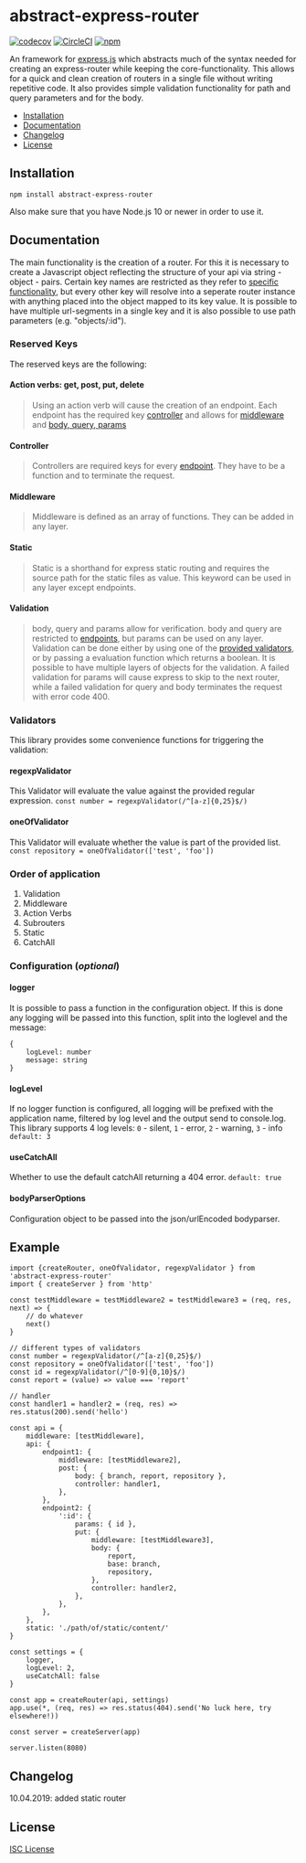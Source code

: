 # abstract-express-router

[![codecov](https://codecov.io/gh/fochlac/abstract-express-router/branch/master/graph/badge.svg)](https://codecov.io/gh/fochlac/abstract-express-router) [![CircleCI](https://circleci.com/gh/fochlac/abstract-express-router.svg?style=svg)](https://circleci.com/gh/fochlac/abstract-express-router) [![npm](https://img.shields.io/npm/v/abstract-express-router.svg?style=svg)](https://www.npmjs.com/package/abstract-express-router)

An framework for [express.js](https://github.com/visionmedia/express) which abstracts much of the syntax needed for creating an express-router while keeping the core-functionality. This allows for a quick and clean creation of routers in a single file without writing repetitive code. It also provides simple validation functionality for path and query parameters and for the body.

-   [Installation](#installation)
-   [Documentation](#documentation)
-   [Changelog](#changelog)
-   [License](#license)

## Installation

```
npm install abstract-express-router
```

Also make sure that you have Node.js 10 or newer in order to use it.

## Documentation

The main functionality is the creation of a router. For this it is necessary to create a Javascript object reflecting the structure of your api via string - object - pairs. Certain key names are restricted as they refer to [specific functionality](#reserved-key), but every other key will resolve into a seperate router instance with anything placed into the object mapped to its key value. It is possible to have multiple url-segments in a single key and it is also possible to use path parameters (e.g. "objects/:id").

### Reserved Keys

The reserved keys are the following:

#### Action verbs: get, post, put, delete

> Using an action verb will cause the creation of an endpoint. Each endpoint has the required key [controller](#controller) and allows for [middleware](#middleware) and [body, query, params](#validation)

#### Controller

> Controllers are required keys for every [endpoint](#action-verbs-get-post-put-delete). They have to be a function and to terminate the request.

#### Middleware

> Middleware is defined as an array of functions. They can be added in any layer.

#### Static

> Static is a shorthand for express static routing and requires the source path for the static files as value. This keyword can be used in any layer except endpoints.

#### Validation

> body, query and params allow for verification. body and query are restricted to [endpoints](#action-verbs-get-post-put-delete), but params can be used on any layer. Validation can be done either by using one of the [provided validators](#validators), or by passing a evaluation function which returns a boolean. It is possible to have multiple layers of objects for the validation. A failed validation for params will cause express to skip to the next router, while a failed validation for query and body terminates the request with error code 400.

### Validators

This library provides some convenience functions for triggering the validation:

#### regexpValidator

This Validator will evaluate the value against the provided regular expression.
`const number = regexpValidator(/^[a-z]{0,25}$/)`

#### oneOfValidator

This Validator will evaluate whether the value is part of the provided list.
`const repository = oneOfValidator(['test', 'foo'])`

### Order of application

1. Validation
2. Middleware
3. Action Verbs
4. Subrouters
5. Static
6. CatchAll

### Configuration (_optional_)

#### logger

It is possible to pass a function in the configuration object. If this is done any logging will be passed into this function, split into the loglevel and the message:

```
{
	logLevel: number
	message: string
}
```

#### logLevel

If no logger function is configured, all logging will be prefixed with the application name, filtered by log level and the output send to console.log.
This library supports 4 log levels: `0` - silent, `1` - error, `2` - warning, `3` - info
`default: 3`

#### useCatchAll

Whether to use the default catchAll returning a 404 error.
`default: true`

#### bodyParserOptions

Configuration object to be passed into the json/urlEncoded bodyparser.

## Example

```
import {createRouter, oneOfValidator, regexpValidator } from 'abstract-express-router'
import { createServer } from 'http'

const testMiddleware = testMiddleware2 = testMiddleware3 = (req, res, next) => {
	// do whatever
 	next()
}

// different types of validators
const number = regexpValidator(/^[a-z]{0,25}$/)
const repository = oneOfValidator(['test', 'foo'])
const id = regexpValidator(/^[0-9]{0,10}$/)
const report = (value) => value === 'report'

// handler
const handler1 = handler2 = (req, res) => res.status(200).send('hello')

const api = {
	middleware: [testMiddleware],
	api: {
		endpoint1: {
			middleware: [testMiddleware2],
			post: {
				body: { branch, report, repository },
				controller: handler1,
			},
		},
		endpoint2: {
			':id': {
				params: { id },
				put: {
					middleware: [testMiddleware3],
					body: {
						report,
						base: branch,
						repository,
					},
					controller: handler2,
				},
			},
		},
	},
	static: './path/of/static/content/'
}

const settings = {
	logger,
	logLevel: 2,
	useCatchAll: false
}

const app = createRouter(api, settings)
app.use(*, (req, res) => res.status(404).send('No luck here, try elsewhere!))

const server = createServer(app)

server.listen(8080)
```

## Changelog

10.04.2019: added static router

## License

[ISC License](License.md)
